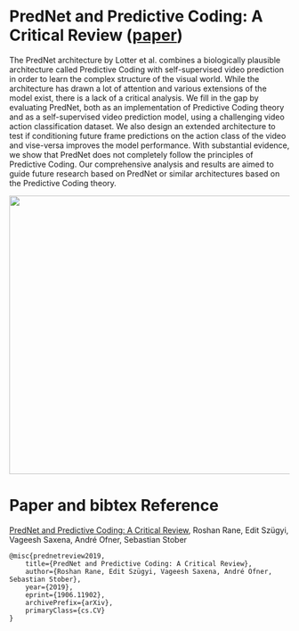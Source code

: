 # PredNet and Predictive Coding: A Critical Review ([paper](https://arxiv.org/abs/1906.11902))
The PredNet architecture by Lotter et al. combines a biologically plausible architecture called Predictive Coding with self-supervised video prediction in order to learn the complex structure of the visual world. While the architecture has drawn a lot of attention and various extensions of the model exist, there is a lack of a critical analysis. We fill in the gap by evaluating PredNet, both as an implementation of Predictive Coding theory and as a self-supervised video prediction model, using a challenging video action classification dataset. We also design an extended architecture to test if conditioning future frame predictions on the action class of the video and vise-versa improves the model performance. With substantial evidence, we show that PredNet does not completely follow the principles of Predictive Coding. Our comprehensive analysis and results are aimed to guide future research based on PredNet or similar architectures based on the Predictive Coding theory.

<p align="center">
  <img width="750" height="500" src="https://github.com/RoshanRane/Predictive-video-classification/blob/master/PredNet_Vanilla.jpg"></img>
</p>


# Paper and bibtex Reference
[PredNet and Predictive Coding: A Critical Review](https://arxiv.org/abs/1906.11902), Roshan Rane, Edit Szügyi, Vageesh Saxena, André Ofner, Sebastian Stober
```
@misc{prednetreview2019,
    title={PredNet and Predictive Coding: A Critical Review},
    author={Roshan Rane, Edit Szügyi, Vageesh Saxena, André Ofner, Sebastian Stober},
    year={2019},
    eprint={1906.11902},
    archivePrefix={arXiv},
    primaryClass={cs.CV}
}
```
